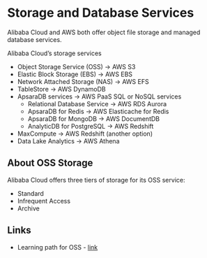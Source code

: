 # Storage and Database Services

Alibaba Cloud and AWS both offer object file storage and managed database services.

Alibaba Cloud’s storage services 
 - Object Storage Service (OSS) -> AWS S3
 - Elastic Block Storage (EBS) -> AWS EBS
 - Network Attached Storage (NAS) -> AWS EFS
 - TableStore -> AWS DynamoDB
 - ApsaraDB services -> AWS PaaS SQL or NoSQL services
    - Relational Database Service -> AWS RDS Aurora
    - ApsaraDB for Redis -> AWS Elasticache for Redis
    - ApsaraDB for MongoDB -> AWS DocumentDB
    - AnalyticDB for PostgreSQL -> AWS Redshift
 - MaxCompute -> AWS Redshift (another option)
 - Data Lake Analytics -> AWS Athena

## About OSS Storage

Alibaba Cloud offers three tiers of storage for its OSS service: 
- Standard
- Infrequent Access
- Archive

## Links
 
- Learning path for OSS - [link](https://www.alibabacloud.com/getting-started/learningpath/oss)